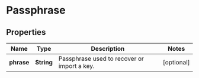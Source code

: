 
# Passphrase

## Properties
Name | Type | Description | Notes
------------ | ------------- | ------------- | -------------
**phrase** | **String** | Passphrase used to recover or import a key. |  [optional]



